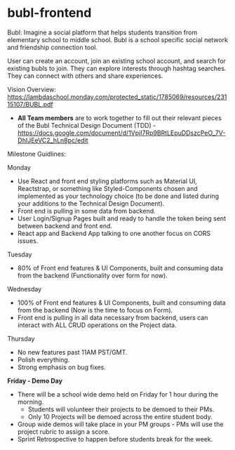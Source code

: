# bubl-frontend
Bubl: Imagine a social platform that helps students transition from elementary school to middle school. Bubl is a school specific social network and friendship connection tool. 

User can create an account, join an existing school account, and search for existing bubls to join. They can explore interests through hashtag searches. They can connect with others and share experiences.  

Vision Overview: https://lambdaschool.monday.com/protected_static/1785069/resources/23115107/BUBL.pdf

- **All Team members** are to work together to fill out their relevant pieces of the Bubl Technical Design Document (TDD) - https://docs.google.com/document/d/1VpjI7Rp9BRtLEpuDDszcPeO_7V-DhIJEeVC2_hLn8pc/edit

Milestone Guidlines:

Monday
- Use React and front end styling platforms such as Material UI, Reactstrap, or something like Styled-Components chosen and implemented as your technology choice (to be done and listed during your additions to the Technical Design Document).
- Front end is pulling in some data from backend.
- User Login/Signup Pages built and ready to handle the token being sent between backend and front end.
- React app and Backend App talking to one another focus on CORS issues.

Tuesday
- 80% of Front end features & UI Components, built and consuming data from the backend (Functionality over form for now).

Wednesday
- 100% of Front end features & UI Components, built and consuming data from the backend (Now is the time to focus on Form).
- Front end is pulling in all data necessary from backend, users can interact with ALL CRUD operations on the Project data.

Thursday
- No new features past 11AM PST/GMT.
- Polish everything.
- Strong emphasis on bug fixes.

**Friday - Demo Day**

- There will be a school wide demo held on Friday for 1 hour during the morning.
    - Students will volunteer their projects to be demoed to their PMs.
    - Only 10 Projects will be demoed across the entire student body.
- Group wide demos will take place in your PM groups - PMs will use the project rubric to assign a score.
- Sprint Retrospective to happen before students break for the week.
